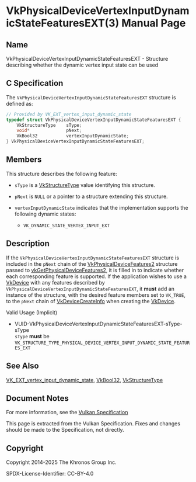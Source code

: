 # VkPhysicalDeviceVertexInputDynamicStateFeaturesEXT(3) Manual Page

## Name

VkPhysicalDeviceVertexInputDynamicStateFeaturesEXT - Structure describing whether the dynamic vertex input state can be used



## [](#_c_specification)C Specification

The `VkPhysicalDeviceVertexInputDynamicStateFeaturesEXT` structure is defined as:

```c++
// Provided by VK_EXT_vertex_input_dynamic_state
typedef struct VkPhysicalDeviceVertexInputDynamicStateFeaturesEXT {
    VkStructureType    sType;
    void*              pNext;
    VkBool32           vertexInputDynamicState;
} VkPhysicalDeviceVertexInputDynamicStateFeaturesEXT;
```

## [](#_members)Members

This structure describes the following feature:

- `sType` is a [VkStructureType](https://registry.khronos.org/vulkan/specs/latest/man/html/VkStructureType.html) value identifying this structure.
- `pNext` is `NULL` or a pointer to a structure extending this structure.
- []()`vertexInputDynamicState` indicates that the implementation supports the following dynamic states:
  
  - `VK_DYNAMIC_STATE_VERTEX_INPUT_EXT`

## [](#_description)Description

If the `VkPhysicalDeviceVertexInputDynamicStateFeaturesEXT` structure is included in the `pNext` chain of the [VkPhysicalDeviceFeatures2](https://registry.khronos.org/vulkan/specs/latest/man/html/VkPhysicalDeviceFeatures2.html) structure passed to [vkGetPhysicalDeviceFeatures2](https://registry.khronos.org/vulkan/specs/latest/man/html/vkGetPhysicalDeviceFeatures2.html), it is filled in to indicate whether each corresponding feature is supported. If the application wishes to use a [VkDevice](https://registry.khronos.org/vulkan/specs/latest/man/html/VkDevice.html) with any features described by `VkPhysicalDeviceVertexInputDynamicStateFeaturesEXT`, it **must** add an instance of the structure, with the desired feature members set to `VK_TRUE`, to the `pNext` chain of [VkDeviceCreateInfo](https://registry.khronos.org/vulkan/specs/latest/man/html/VkDeviceCreateInfo.html) when creating the [VkDevice](https://registry.khronos.org/vulkan/specs/latest/man/html/VkDevice.html).

Valid Usage (Implicit)

- [](#VUID-VkPhysicalDeviceVertexInputDynamicStateFeaturesEXT-sType-sType)VUID-VkPhysicalDeviceVertexInputDynamicStateFeaturesEXT-sType-sType  
  `sType` **must** be `VK_STRUCTURE_TYPE_PHYSICAL_DEVICE_VERTEX_INPUT_DYNAMIC_STATE_FEATURES_EXT`

## [](#_see_also)See Also

[VK\_EXT\_vertex\_input\_dynamic\_state](https://registry.khronos.org/vulkan/specs/latest/man/html/VK_EXT_vertex_input_dynamic_state.html), [VkBool32](https://registry.khronos.org/vulkan/specs/latest/man/html/VkBool32.html), [VkStructureType](https://registry.khronos.org/vulkan/specs/latest/man/html/VkStructureType.html)

## [](#_document_notes)Document Notes

For more information, see the [Vulkan Specification](https://registry.khronos.org/vulkan/specs/latest/html/vkspec.html#VkPhysicalDeviceVertexInputDynamicStateFeaturesEXT)

This page is extracted from the Vulkan Specification. Fixes and changes should be made to the Specification, not directly.

## [](#_copyright)Copyright

Copyright 2014-2025 The Khronos Group Inc.

SPDX-License-Identifier: CC-BY-4.0